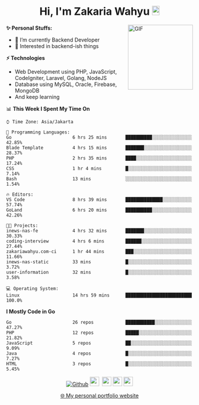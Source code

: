 <h1 align="center">Hi, I'm Zakaria Wahyu <img src="https://github.com/TheDudeThatCode/TheDudeThatCode/blob/master/Assets/Hi.gif" width="20px" height="25px"></h1>

<img align="right" alt="GIF" height="175px" src="https://www.nayakapratama.co.id/wp-content/uploads/2019/07/Website-Maintenance.gif" />

**✨ Personal Stuffs:**
- 🔭 I’m currently Backend Developer
- 🌱 Interested in backend-ish things

**⚡ Technologies**
- Web Development using PHP, JavaScript, CodeIgniter, Laravel, Golang, NodeJS
- Database using MySQL, Oracle, Firebase, MongoDB
- And keep learning

<!--START_SECTION:waka-->
📊 **This Week I Spent My Time On** 

```text
⌚︎ Time Zone: Asia/Jakarta

💬 Programming Languages: 
Go                       6 hrs 25 mins       ██████████░░░░░░░░░░░░░░░   42.85% 
Blade Template           4 hrs 15 mins       ███████░░░░░░░░░░░░░░░░░░   28.37% 
PHP                      2 hrs 35 mins       ████░░░░░░░░░░░░░░░░░░░░░   17.24% 
CSS                      1 hr 4 mins         █░░░░░░░░░░░░░░░░░░░░░░░░   7.14% 
Bash                     13 mins             ░░░░░░░░░░░░░░░░░░░░░░░░░   1.54%

🔥 Editors: 
VS Code                  8 hrs 39 mins       ██████████████░░░░░░░░░░░   57.74% 
GoLand                   6 hrs 20 mins       ██████████░░░░░░░░░░░░░░░   42.26%

🐱‍💻 Projects: 
inews-nas-fe             4 hrs 32 mins       ███████░░░░░░░░░░░░░░░░░░   30.33% 
coding-interview         4 hrs 6 mins        ██████░░░░░░░░░░░░░░░░░░░   27.44% 
zakariawahyu.com-ci      1 hr 44 mins        ███░░░░░░░░░░░░░░░░░░░░░░   11.66% 
inews-nas-static         33 mins             █░░░░░░░░░░░░░░░░░░░░░░░░   3.72% 
user-information         32 mins             █░░░░░░░░░░░░░░░░░░░░░░░░   3.58%

💻 Operating System: 
Linux                    14 hrs 59 mins      █████████████████████████   100.0%

```

**I Mostly Code in Go** 

```text
Go                       26 repos            ███████████░░░░░░░░░░░░░░   47.27% 
PHP                      12 repos            █████░░░░░░░░░░░░░░░░░░░░   21.82% 
JavaScript               5 repos             ██░░░░░░░░░░░░░░░░░░░░░░░   9.09% 
Java                     4 repos             █░░░░░░░░░░░░░░░░░░░░░░░░   7.27% 
HTML                     3 repos             █░░░░░░░░░░░░░░░░░░░░░░░░   5.45%

```



<!--END_SECTION:waka-->

<p align="center">
<a href="https://github.com/zakariawahyu" target="_blank"><img alt="Github" src="https://img.shields.io/badge/GitHub-%2312100E.svg?&style=for-the-badge&logo=Github&logoColor=white" /></a>
<a href="https://www.twitter.com/_zakariawahyu"><img src="https://img.shields.io/badge/twitter-%231DA1F2.svg?&style=for-the-badge&logo=twitter&logoColor=white" height=25></a> 
<a href="https://www.linkedin.com/in/zakariawahyu"><img src="https://img.shields.io/badge/linkedin-%230077B5.svg?&style=for-the-badge&logo=linkedin&logoColor=white" height=25></a> 
<a href="https://www.instagram.com/_zakariawahyu"><img src="https://img.shields.io/badge/instagram-%23E4405F.svg?&style=for-the-badge&logo=instagram&logoColor=white" height=25></a>
<a href="https://medium.com/@zakariawahyu"><img src="https://img.shields.io/badge/Medium-12100E?style=for-the-badge&logo=medium&logoColor=white" height=25></a>
</p>
<p align="center"><a href="https://www.zakariawahyu.com" target="_blank">🌐 My personal portfolio website</a></p>
